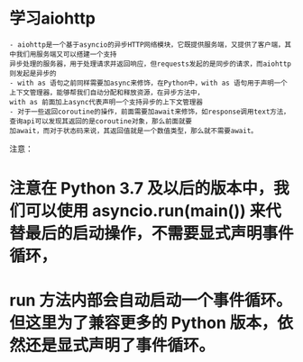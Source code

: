 # 学习aiohttp
    - aiohttp是一个基于asyncio的异步HTTP网络模块，它既提供服务端，又提供了客户端，其中我们用服务端又可以搭建一个支持
    异步处理的服务器，用于处理请求并返回响应，但requests发起的是同步的请求，而aiohttp则发起是异步的
    - with as 语句之前同样需要加async来修饰，在Python中，with as 语句用于声明一个上下文管理器，能够帮我们自动分配和释放资源，在异步方法中，
    with as 前面加上async代表声明一个支持异步的上下文管理器
    - 对于一些返回coroutine的操作，前面需要加await来修饰，如response调用text方法，查询api可以发现其返回的是coroutine对象，那么前面就要
    加await，而对于状态码来说，其返回值就是一个数值类型，那么就不需要await。
注意：
# 注意在 Python 3.7 及以后的版本中，我们可以使用 asyncio.run(main()) 来代替最后的启动操作，不需要显式声明事件循环，
# run 方法内部会自动启动一个事件循环。但这里为了兼容更多的 Python 版本，依然还是显式声明了事件循环。